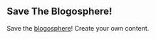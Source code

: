 ## Save The Blogosphere!

Save the [blogosphere](http://en.wikipedia.org/wiki/Blogosphere)! Create your own content.

<!-- {"time": "2008-07-04 01:34:35", "title": "Save The Blogosphere!"} -->
